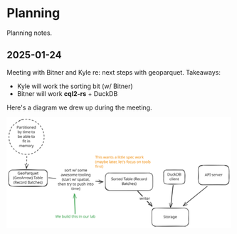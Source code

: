 # Planning

Planning notes.

## 2025-01-24

Meeting with Bitner and Kyle re: next steps with geoparquet.
Takeaways:

- Kyle will work the sorting bit (w/ Bitner)
- Bitner will work **cql2-rs** + DuckDB

Here's a diagram we drew up during the meeting.

![Geoparquet planning](./assets/geoparquet-planning.excalidraw.svg)
